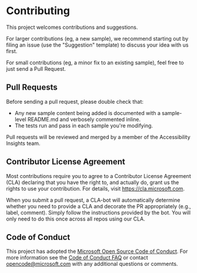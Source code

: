 # Contributing

This project welcomes contributions and suggestions.

For larger contributions (eg, a new sample), we recommend starting out by filing an issue (use the "Suggestion" template) to discuss your idea with us first.

For small contributions (eg, a minor fix to an existing sample), feel free to just send a Pull Request.

## Pull Requests

Before sending a pull request, please double check that:

* Any new sample content being added is documented with a sample-level README.md and verbosely commented inline.
* The tests run and pass in each sample you're modifying.

Pull requests will be reviewed and merged by a member of the Accessibility Insights team.

## Contributor License Agreement

Most contributions require you to agree to a Contributor License Agreement (CLA) declaring that you have the right to, and actually do, grant us the rights to use your contribution. For details, visit https://cla.microsoft.com.

When you submit a pull request, a CLA-bot will automatically determine whether you need to provide a CLA and decorate the PR appropriately (e.g., label, comment). Simply follow the instructions provided by the bot. You will only need to do this once across all repos using our CLA.




## Code of Conduct

This project has adopted the [Microsoft Open Source Code of Conduct](https://opensource.microsoft.com/codeofconduct/). For more information see the [Code of Conduct FAQ](https://opensource.microsoft.com/codeofconduct/faq/) or contact [opencode@microsoft.com](mailto:opencode@microsoft.com) with any additional questions or comments.
